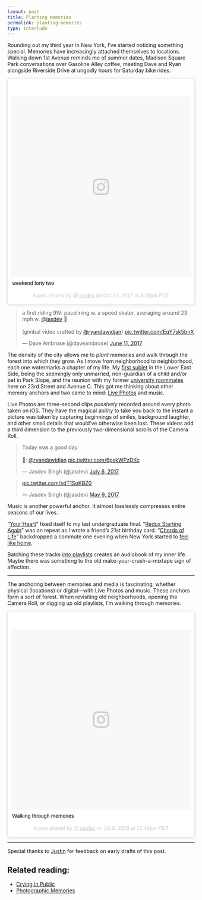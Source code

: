 ```yaml
---
layout: post
title: Planting memories
permalink: planting-memories
type: interlude
---
```


Rounding out my third year in New York, I’ve started noticing something special. Memories have increasingly attached themselves to locations. Walking down 1st Avenue reminds me of summer dates, Madison Square Park conversations over Gasoline Alley coffee, meeting Dave and Ryan alongside Riverside Drive at ungodly hours for Saturday bike rides.

<blockquote class="instagram-media" data-instgrm-captioned data-instgrm-permalink="https://www.instagram.com/p/BakSvTGAdVf/" data-instgrm-version="8" style=" background:#FFF; border:0; border-radius:3px; box-shadow:0 0 1px 0 rgba(0,0,0,0.5),0 1px 10px 0 rgba(0,0,0,0.15); margin: 1px; max-width:658px; padding:0; width:99.375%; width:-webkit-calc(100% - 2px); width:calc(100% - 2px);"><div style="padding:8px;"> <div style=" background:#F8F8F8; line-height:0; margin-top:40px; padding:50.0% 0; text-align:center; width:100%;"> <div style=" background:url(data:image/png;base64,iVBORw0KGgoAAAANSUhEUgAAACwAAAAsCAMAAAApWqozAAAABGdBTUEAALGPC/xhBQAAAAFzUkdCAK7OHOkAAAAMUExURczMzPf399fX1+bm5mzY9AMAAADiSURBVDjLvZXbEsMgCES5/P8/t9FuRVCRmU73JWlzosgSIIZURCjo/ad+EQJJB4Hv8BFt+IDpQoCx1wjOSBFhh2XssxEIYn3ulI/6MNReE07UIWJEv8UEOWDS88LY97kqyTliJKKtuYBbruAyVh5wOHiXmpi5we58Ek028czwyuQdLKPG1Bkb4NnM+VeAnfHqn1k4+GPT6uGQcvu2h2OVuIf/gWUFyy8OWEpdyZSa3aVCqpVoVvzZZ2VTnn2wU8qzVjDDetO90GSy9mVLqtgYSy231MxrY6I2gGqjrTY0L8fxCxfCBbhWrsYYAAAAAElFTkSuQmCC); display:block; height:44px; margin:0 auto -44px; position:relative; top:-22px; width:44px;"></div></div> <p style=" margin:8px 0 0 0; padding:0 4px;"> <a href="https://www.instagram.com/p/BakSvTGAdVf/" style=" color:#000; font-family:Arial,sans-serif; font-size:14px; font-style:normal; font-weight:normal; line-height:17px; text-decoration:none; word-wrap:break-word;" target="_blank">weekend forty two</a></p> <p style=" color:#c9c8cd; font-family:Arial,sans-serif; font-size:14px; line-height:17px; margin-bottom:0; margin-top:8px; overflow:hidden; padding:8px 0 7px; text-align:center; text-overflow:ellipsis; white-space:nowrap;">A post shared by @<a href="https://www.instagram.com/jasdev/" style=" color:#c9c8cd; font-family:Arial,sans-serif; font-size:14px; font-style:normal; font-weight:normal; line-height:17px;" target="_blank"> jasdev</a> on <time style=" font-family:Arial,sans-serif; font-size:14px; line-height:17px;" datetime="2017-10-22T22:28:54+00:00">Oct 22, 2017 at 3:28pm PDT</time></p></div></blockquote> <script async defer src="//www.instagram.com/embed.js"></script>

<blockquote class="twitter-video" data-lang="en"><p lang="en" dir="ltr">a first riding 9W: pacelining w. a speed skater, averaging around 23 mph w. <a href="https://twitter.com/jasdev?ref_src=twsrc%5Etfw">@jasdev</a> 💨<br><br>(gimbal video crafted by <a href="https://twitter.com/ryandawidjan?ref_src=twsrc%5Etfw">@ryandawidjan</a>) <a href="https://t.co/EqY7sk5bnX">pic.twitter.com/EqY7sk5bnX</a></p>&mdash; Dave Ambrose (@daveambrose) <a href="https://twitter.com/daveambrose/status/873941633183735809?ref_src=twsrc%5Etfw">June 11, 2017</a></blockquote> <script async src="https://platform.twitter.com/widgets.js" charset="utf-8"></script>

The density of the city allows me to _plant_ memories and walk through the forest into which they grow. As I move from neighborhood to neighborhood, each one watermarks a chapter of my life. My [first sublet](https://twitter.com/jasdev/status/637401939555274752) in the Lower East Side, being the seemingly only unmarried, non-guardian of a child and/or pet in Park Slope, and the reunion with my former [university roommates](https://www.instagram.com/p/BcKtUATA9YT) here on 23rd Street and Avenue C. This got me thinking about other memory anchors and two came to mind: [Live Photos](https://support.apple.com/en-us/HT207310) and music.

Live Photos are three-second clips _passively_ recorded around every photo taken on iOS. They have the magical ability to take you back to the instant a picture was taken by capturing beginnings of smiles, background laughter, and other small details that would’ve otherwise been lost. These videos add a third dimension to the previously two-dimensional scrolls of the Camera Roll.

<blockquote class="twitter-tweet" data-lang="en"><p lang="en" dir="ltr">Today was a good day<br><br>📸: <a href="https://twitter.com/ryandawidjan?ref_src=twsrc%5Etfw">@ryandawidjan</a> <a href="https://t.co/6pskWPzDKc">pic.twitter.com/6pskWPzDKc</a></p>&mdash; Jasdev Singh (@jasdev) <a href="https://twitter.com/jasdev/status/882764346505474049?ref_src=twsrc%5Etfw">July 6, 2017</a></blockquote> <script async src="https://platform.twitter.com/widgets.js" charset="utf-8"></script>

<blockquote class="twitter-tweet" data-lang="en"><p lang="und" dir="ltr"><a href="https://t.co/xdT1SoKBZ0">pic.twitter.com/xdT1SoKBZ0</a></p>&mdash; Jasdev Singh (@jasdev) <a href="https://twitter.com/jasdev/status/861745878951964672?ref_src=twsrc%5Etfw">May 9, 2017</a></blockquote> <script async src="https://platform.twitter.com/widgets.js" charset="utf-8"></script>

Music is another powerful anchor. It almost losslessly compresses entire seasons of our lives.

“[Your Heart](https://soundcloud.com/quylong/dirty-south-joe-gil-your-heart)” fixed itself to my last undergraduate final. “[Redux Starting Again](https://soundcloud.com/jasdev-singh/dubvision-vs-east-young-redux)” was on repeat as I wrote a friend’s 21st birthday card. “[Chords of Life](https://soundcloud.com/zerothree-music/tim-mason-chords-of-life-realprog-v3-out-friday)” backdropped a commute one evening when New York started to [feel like home](https://twitter.com/jasdev/status/788543352736186368).

Batching these tracks [into playlists](https://soundcloud.com/jasdev-singh/sets) creates an audiobook of my inner life. Maybe there was something to the old make-your-crush-a-mixtape sign of affection.

---

The anchoring between memories and media is fascinating, whether physical (locations) or digital—with Live Photos and music. These anchors form a sort of forest. When revisiting old neighborhoods, opening the Camera Roll, or digging up old playlists, I’m walking through memories.

<blockquote class="instagram-media" data-instgrm-captioned data-instgrm-permalink="https://www.instagram.com/p/44ybjVta49/" data-instgrm-version="8" style=" background:#FFF; border:0; border-radius:3px; box-shadow:0 0 1px 0 rgba(0,0,0,0.5),0 1px 10px 0 rgba(0,0,0,0.15); margin: 1px; max-width:658px; padding:0; width:99.375%; width:-webkit-calc(100% - 2px); width:calc(100% - 2px);"><div style="padding:8px;"> <div style=" background:#F8F8F8; line-height:0; margin-top:40px; padding:50.0% 0; text-align:center; width:100%;"> <div style=" background:url(data:image/png;base64,iVBORw0KGgoAAAANSUhEUgAAACwAAAAsCAMAAAApWqozAAAABGdBTUEAALGPC/xhBQAAAAFzUkdCAK7OHOkAAAAMUExURczMzPf399fX1+bm5mzY9AMAAADiSURBVDjLvZXbEsMgCES5/P8/t9FuRVCRmU73JWlzosgSIIZURCjo/ad+EQJJB4Hv8BFt+IDpQoCx1wjOSBFhh2XssxEIYn3ulI/6MNReE07UIWJEv8UEOWDS88LY97kqyTliJKKtuYBbruAyVh5wOHiXmpi5we58Ek028czwyuQdLKPG1Bkb4NnM+VeAnfHqn1k4+GPT6uGQcvu2h2OVuIf/gWUFyy8OWEpdyZSa3aVCqpVoVvzZZ2VTnn2wU8qzVjDDetO90GSy9mVLqtgYSy231MxrY6I2gGqjrTY0L8fxCxfCBbhWrsYYAAAAAElFTkSuQmCC); display:block; height:44px; margin:0 auto -44px; position:relative; top:-22px; width:44px;"></div></div> <p style=" margin:8px 0 0 0; padding:0 4px;"> <a href="https://www.instagram.com/p/44ybjVta49/" style=" color:#000; font-family:Arial,sans-serif; font-size:14px; font-style:normal; font-weight:normal; line-height:17px; text-decoration:none; word-wrap:break-word;" target="_blank">Walking through memories</a></p> <p style=" color:#c9c8cd; font-family:Arial,sans-serif; font-size:14px; line-height:17px; margin-bottom:0; margin-top:8px; overflow:hidden; padding:8px 0 7px; text-align:center; text-overflow:ellipsis; white-space:nowrap;">A post shared by @<a href="https://www.instagram.com/jasdev/" style=" color:#c9c8cd; font-family:Arial,sans-serif; font-size:14px; font-style:normal; font-weight:normal; line-height:17px;" target="_blank"> jasdev</a> on <time style=" font-family:Arial,sans-serif; font-size:14px; line-height:17px;" datetime="2015-07-08T19:43:14+00:00">Jul 8, 2015 at 12:43pm PDT</time></p></div></blockquote> <script async defer src="//www.instagram.com/embed.js"></script>

---

Special thanks to [Justin](https://twitter.com/justinmduke) for feedback on early drafts of this post.

## Related reading:

- [Crying in Public](https://medium.com/@kraykray/crying-in-public-f6e573a79fd1)
- [Photographic Memories](https://512pixels.net/2016/07/photographic-memories/)
